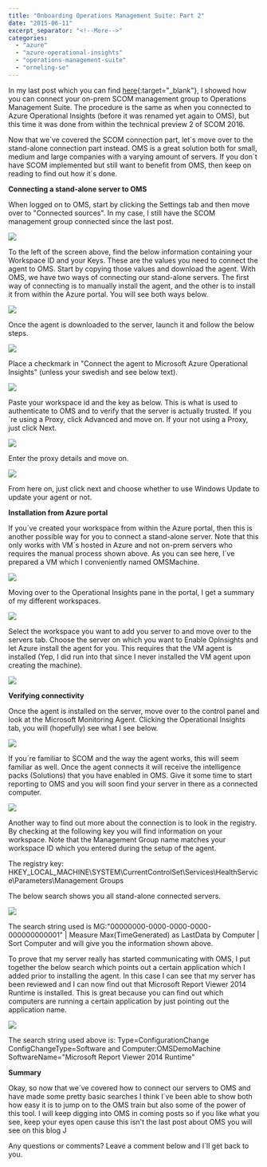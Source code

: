 ```yaml
---
title: "Onboarding Operations Management Suite: Part 2"
date: "2015-06-11"
excerpt_separator: "<!--More-->"
categories: 
  - "azure"
  - "azure-operational-insights"
  - "operations-management-suite"
  - "orneling-se"
---
```


In my last post which you can find [here](http://blog.orneling.se/2015/06/onboarding-operations-management-suite-part-1/){:target="_blank"}, I showed how you can connect your on-prem SCOM management group to Operations Management Suite. The procedure is the same as when you connected to Azure Operational Insights (before it was renamed yet again to OMS), but this time it was done from within the technical preview 2 of SCOM 2016.

Now that we´ve covered the SCOM connection part, let´s move over to the stand-alone connection part instead. OMS is a great solution both for small, medium and large companies with a varying amount of servers. If you don´t have SCOM implemented but still want to benefit from OMS, then keep on reading to find out how it´s done.
<!--More-->
**Connecting a stand-alone server to OMS**

When logged on to OMS, start by clicking the Settings tab and then move over to "Connected sources". In my case, I still have the SCOM management group connected since the last post.

![](https://blog.orneling.se/assets/images/2015/06/061115_0710_OnboardingO1.png)

To the left of the screen above, find the below information containing your Workspace ID and your Keys. These are the values you need to connect the agent to OMS. Start by copying those values and download the agent. With OMS, we have two ways of connecting our stand-alone servers. The first way of connecting is to manually install the agent, and the other is to install it from within the Azure portal. You will see both ways below.

![](https://blog.orneling.se/assets/images/2015/06/061115_0710_OnboardingO2.jpg)

Once the agent is downloaded to the server, launch it and follow the below steps.

![](https://blog.orneling.se/assets/images/2015/06/061115_0710_OnboardingO3.png)

Place a checkmark in "Connect the agent to Microsoft Azure Operational Insights" (unless your swedish and see below text).

![](https://blog.orneling.se/assets/images/2015/06/061115_0710_OnboardingO4.png)

Paste your workspace id and the key as below. This is what is used to authenticate to OMS and to verify that the server is actually trusted. If you´re using a Proxy, click Advanced and move on. If your not using a Proxy, just click Next.

![](https://blog.orneling.se/assets/images/2015/06/061115_0710_OnboardingO5.png)

Enter the proxy details and move on.

![](https://blog.orneling.se/assets/images/2015/06/061115_0710_OnboardingO6.png)

From here on, just click next and choose whether to use Windows Update to update your agent or not.

**Installation from Azure portal**

If you´ve created your workspace from within the Azure portal, then this is another possible way for you to connect a stand-alone server. Note that this only works with VM´s hosted in Azure and not on-prem servers who requires the manual process shown above. As you can see here, I´ve prepared a VM which I conveniently named OMSMachine.

![](https://blog.orneling.se/assets/images/2015/06/061115_0710_OnboardingO7.png)

Moving over to the Operational Insights pane in the portal, I get a summary of my different workspaces.

![](https://blog.orneling.se/assets/images/2015/06/061115_0710_OnboardingO8.jpg)

Select the workspace you want to add you server to and move over to the servers tab. Choose the server on which you want to Enable OpInsights and let Azure install the agent for you. This requires that the VM agent is installed (Yep, I did run into that since I never installed the VM agent upon creating the machine).

![](https://blog.orneling.se/assets/images/2015/06/061115_0710_OnboardingO9.png)

**Verifying connectivity**

Once the agent is installed on the server, move over to the control panel and look at the Microsoft Monitoring Agent. Clicking the Operational Insights tab, you will (hopefully) see what I see below.

![](https://blog.orneling.se/assets/images/2015/06/061115_0710_OnboardingO10.jpg)

If you´re familiar to SCOM and the way the agent works, this will seem familiar as well. Once the agent connects it will receive the intelligence packs (Solutions) that you have enabled in OMS. Give it some time to start reporting to OMS and you will soon find your server in there as a connected computer.

![](https://blog.orneling.se/assets/images/2015/06/061115_0710_OnboardingO11.png)

Another way to find out more about the connection is to look in the registry. By checking at the following key you will find information on your workspace. Note that the Management Group name matches your workspace ID which you entered during the setup of the agent.

The registry key: HKEY\_LOCAL\_MACHINE\\SYSTEM\\CurrentControlSet\\Services\\HealthService\\Parameters\\Management Groups

The below search shows you all stand-alone connected servers.

![](https://blog.orneling.se/assets/images/2015/06/061115_0710_OnboardingO12.png)

The search string used is MG:"00000000-0000-0000-0000-000000000001" | Measure Max(TimeGenerated) as LastData by Computer | Sort Computer and will give you the information shown above.

To prove that my server really has started communicating with OMS, I put together the below search which points out a certain application which I added prior to installing the agent. In this case I can see that my server has been reviewed and I can now find out that Microsoft Report Viewer 2014 Runtime is installed. This is great because you can find out which computers are running a certain application by just pointing out the application name.

![](https://blog.orneling.se/assets/images/2015/06/061115_0710_OnboardingO13.png)

The search string used above is: Type=ConfigurationChange ConfigChangeType=Software and Computer:OMSDemoMachine SoftwareName="Microsoft Report Viewer 2014 Runtime"

**Summary**

Okay, so now that we´ve covered how to connect our servers to OMS and have made some pretty basic searches I think I´ve been able to show both how easy it is to jump on to the OMS train but also some of the power of this tool. I will keep digging into OMS in coming posts so if you like what you see, keep your eyes open cause this isn't the last post about OMS you will see on this blog J

Any questions or comments? Leave a comment below and I´ll get back to you.
